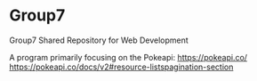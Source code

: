 # Group7
Group7  Shared Repository for Web Development

A program primarily focusing on the Pokeapi:
https://pokeapi.co/
https://pokeapi.co/docs/v2#resource-listspagination-section